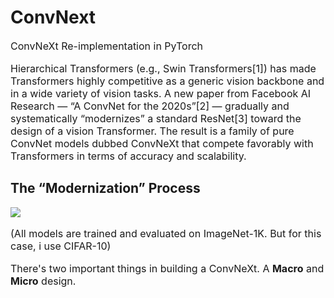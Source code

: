 # ConvNext
<p style="font-size: 16px">ConvNeXt Re-implementation in PyTorch</p>
<p style="font-size: 16px">Hierarchical Transformers (e.g., Swin Transformers[1]) has made Transformers highly competitive as a generic vision backbone and in a wide variety of vision tasks. A new paper from Facebook AI Research — “A ConvNet for the 2020s”[2] — gradually and systematically “modernizes” a standard ResNet[3] toward the design of a vision Transformer. The result is a family of pure ConvNet models dubbed ConvNeXt that compete favorably with Transformers in terms of accuracy and scalability.</p>

## The “Modernization” Process

<img src="/home/firqaaa/Notebook/Python/Re-ConvNeXt/assets/fig-2.png"><br>

<p style="font-size: 16px">(All models are trained and evaluated on ImageNet-1K. But for this case, i use CIFAR-10)</p>

<p style="font-size: 16px">There's two important things in building a ConvNeXt. A <b>Macro</b> and <b>Micro</b> design.</p>

